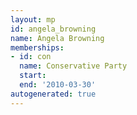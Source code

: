 ```yaml
---
layout: mp
id: angela_browning
name: Angela Browning
memberships:
- id: con
  name: Conservative Party
  start: 
  end: '2010-03-30'
autogenerated: true
---
```

